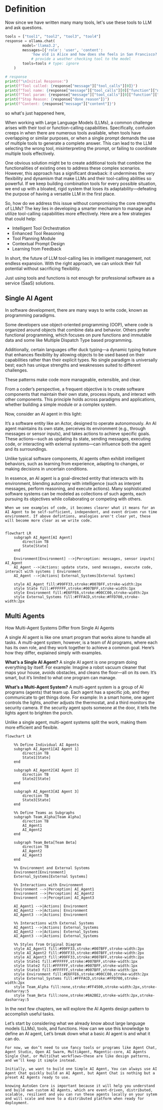 # Definition

Now since we have written many many tools, let's use these tools to LLM and ask questions.

```python
tools = ["tool1", "tool2", "tool3", "tool4"]
response = ollama.chat(
        model='llama3.2',
        messages=[{'role': 'user', 'content': 
            'how old is Alice and how does she feels in San Francisco?'}],
		    # provide a weather checking tool to the model
        tools=tools # type: ignore
    )

# response 
print(f"\nInitial Response:")
print(f"Tool called: {response["message"]["tool_calls"][0]}")
print(f"Tool name: {response["message"]["tool_calls"][0]["function"]["name"]}")
print(f"Tool param: {response["message"]["tool_calls"][0]["function"]["arguments"]}")
print(f"Stop Reason: {response["done_reason"]}")
print(f"Content: {response["message"]["content"]}")
```

so what's just happened here,

When working with Large Language Models (LLMs), a common challenge arises with their tool or function-calling capabilities. Specifically, confusion creeps in when there are numerous tools available, when tools have overlapping or similar purposes, or when a single prompt demands the use of multiple tools to generate a complete answer. This can lead to the LLM selecting the wrong tool, misinterpreting the prompt, or failing to coordinate multiple tools effectively.

One obvious solution might be to create additional tools that combine the functionalities of existing ones to address these complex scenarios. However, this approach has a significant drawback: it undermines the very flexibility and dynamism that make LLMs and their tool-calling abilities so powerful. If we keep building combination tools for every possible situation, we end up with a bloated, rigid system that loses its adaptability—defeating the purpose of having a versatile LLM in the first place.

So, how do we address this issue without compromising the core strengths of LLMs? The key lies in developing a smarter mechanism to manage and utilize tool-calling capabilities more effectively. Here are a few strategies that could help:

- Intelligent Tool Orchestration
- Enhanced Tool Reasoning
- Tool Planning Module
- Contextual Prompt Design
- Learning from Feedback

In short, the future of LLM tool-calling lies in intelligent management, not endless expansion. With the right approach, we can unlock their full potential without sacrificing flexibility.

Just using tools and functions is not enough for professional software as a service (SaaS) solutions.

## Single AI Agent
In software development, there are many ways to write code, known as programming paradigms.

Some developers use object-oriented programming (OOP), where code is organized around objects that combine data and behavior. Others prefer functional programming, which focuses on pure functions and immutable data and some like Multiple Dispatch Type based programming.

Additionally, certain languages offer duck typing—a dynamic typing feature that enhances flexibility by allowing objects to be used based on their capabilities rather than their explicit types. No single paradigm is universally best; each has unique strengths and weaknesses suited to different challenges.

These patterns make code more manageable, extensible, and clear.

From a coder’s perspective, a frequent objective is to create software components that maintain their own state, process inputs, and interact with other components. This principle holds across paradigms and applications, whether building a simple module or a complex system.

Now, consider an AI agent in this light: 

It’s a software entity like an Actor, designed to operate autonomously. An AI agent maintains its own state, perceives its environment (e.g., through messages or sensor inputs), and takes actions to achieve specific goals. These actions—such as updating its state, sending messages, executing code, or interacting with external systems—can influence both the agent and its surroundings. 

Unlike typical software components, AI agents often exhibit intelligent behaviors, such as learning from experience, adapting to changes, or making decisions in uncertain conditions.

In essence, an AI agent is a goal-directed entity that interacts with its environment, blending autonomy with intelligence (such as interpret messages, perform reasoning, and execute actions). Many sophisticated software systems can be modeled as collections of such agents, each pursuing its objectives while collaborating or competing with others.

```{note}
When we see examples of code, it becomes clearer what it means for an AI Agent to be self-sufficient, independent, and event driven run time environment. If above defintions, analogies aren't clear yet, these will become more clear as we write code.
```

```mermaid

flowchart LR
    subgraph AI_Agent[AI Agent]
        direction TB
        State[State]
    end

    Environment[Environment] -->|Perception: messages, sensor inputs| AI_Agent
    AI_Agent -->|Actions: update state, send messages, execute code, interact with systems | Environment
    AI_Agent -->|Actions| External_Systems[External Systems]

    style AI_Agent fill:#99FF33,stroke:#007BFF,stroke-width:2px
    style State fill:#FFFFFF,stroke:#007BFF,stroke-width:1px
    style Environment fill:#E6FFE6,stroke:#00CC00,stroke-width:2px
    style External_Systems fill:#FFFACD,stroke:#FFD700,stroke-width:2px
```

## Multi Agents

How Multi-Agent Systems Differ from Single AI Agents

A single AI agent is like one smart program that works alone to handle all tasks. A multi-agent system, however, is a team of AI programs, where each has its own role, and they work together to achieve a common goal. Here’s how they differ, explained simply with examples.

**What’s a Single AI Agent?**
A single AI agent is one program doing everything by itself. For example:
Imagine a robot vacuum cleaner that maps your house, avoids obstacles, and cleans the floor—all on its own. It’s smart, but it’s limited to what one program can manage.

**What’s a Multi-Agent System?**
A multi-agent system is a group of AI programs (agents) that team up. Each agent has a specific job, and they communicate to get things done. For example:
In a smart home, one agent controls the lights, another adjusts the thermostat, and a third monitors the security camera. If the security agent spots someone at the door, it tells the lights agent to brighten the porch.

Unlike a single agent, multi-agent systems split the work, making them more efficient and flexible.

```mermaid
flowchart LR

    %% Define Individual AI Agents
    subgraph AI_Agent1[AI Agent 1]
        direction TB
        State1[State]
    end

    subgraph AI_Agent2[AI Agent 2]
        direction TB
        State2[State]
    end

    subgraph AI_Agent3[AI Agent 3]
        direction TB
        State3[State]
    end

    %% Define Teams as Subgraphs
    subgraph Team_Alpha[Team Alpha]
        direction TB
        AI_Agent1
        AI_Agent2
    end

    subgraph Team_Beta[Team Beta]
        direction TB
        AI_Agent2
        AI_Agent3
    end

    %% Environment and External Systems
    Environment[Environment]
    External_Systems[External Systems]

    %% Interactions with Environment
    Environment -->|Perception| AI_Agent1
    Environment -->|Perception| AI_Agent2
    Environment -->|Perception| AI_Agent3

    AI_Agent1 -->|Actions| Environment
    AI_Agent2 -->|Actions| Environment
    AI_Agent3 -->|Actions| Environment

    %% Interactions with External Systems
    AI_Agent1 -->|Actions| External_Systems
    AI_Agent2 -->|Actions| External_Systems
    AI_Agent3 -->|Actions| External_Systems

    %% Styles from Original Diagram
    style AI_Agent1 fill:#99FF33,stroke:#007BFF,stroke-width:2px
    style AI_Agent2 fill:#99FF33,stroke:#007BFF,stroke-width:2px
    style AI_Agent3 fill:#99FF33,stroke:#007BFF,stroke-width:2px
    style State1 fill:#FFFFFF,stroke:#007BFF,stroke-width:1px
    style State2 fill:#FFFFFF,stroke:#007BFF,stroke-width:1px
    style State3 fill:#FFFFFF,stroke:#007BFF,stroke-width:1px
    style Environment fill:#E6FFE6,stroke:#00CC00,stroke-width:2px
    style External_Systems fill:#FFFACD,stroke:#FFD700,stroke-width:2px
    style Team_Alpha fill:none,stroke:#FF4500,stroke-width:2px,stroke-dasharray:5
    style Team_Beta fill:none,stroke:#8A2BE2,stroke-width:2px,stroke-dasharray:5
```

In the next few chapters, we will explore the AI Agents design pattern to accomplish useful tasks.  

Let’s start by considering what we already know about large language models (LLMs), tools, and functions. How can we use this knowledge to define an AI agent, Let’s break down what a basic AI agent is and what it can do.

```{note}
For now, we don’t need to use fancy tools or programs like Agent Chat, Agent Studio, Open AI Swarm, MultiAgent, Magentic-core, AI Agents Single Chat, or MultiChat workflows—these are like design patterns, and we’ll keep it simple instead.

Initially, we want to build one Simple AI Agent, You can always use AI Agent Chat quickly build an AI Agent, but Agent Chat is nothing but a preset AI Agents ready to use.

knowing AutoGen Core is important because it will help you understand and build own custom AI Agents, which are event-driven, distributed, scalable, resilient and you can run these agents locally on your sytem and will scale and move to a distributed platform when ready for deployment.
```